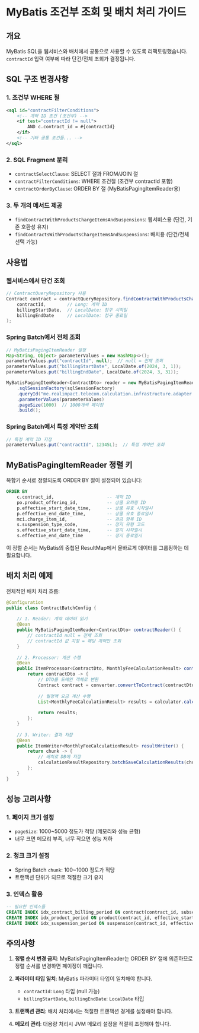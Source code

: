 # MyBatis 조건부 조회 및 배치 처리 가이드

## 개요

MyBatis SQL을 웹서비스와 배치에서 공통으로 사용할 수 있도록 리팩토링했습니다. `contractId` 입력 여부에 따라 단건/전체 조회가 결정됩니다.

## SQL 구조 변경사항

### 1. 조건부 WHERE 절
```xml
<sql id="contractFilterConditions">
    <!-- 계약 ID 조건 (조건부) -->
    <if test="contractId != null">
        AND c.contract_id = #{contractId}
    </if>
    <!-- 기타 공통 조건들... -->
</sql>
```

### 2. SQL Fragment 분리
- `contractSelectClause`: SELECT 절과 FROM/JOIN 절
- `contractFilterConditions`: WHERE 조건절 (조건부 contractId 포함)
- `contractOrderByClause`: ORDER BY 절 (MyBatisPagingItemReader용)

### 3. 두 개의 메서드 제공
- `findContractWithProductsChargeItemsAndSuspensions`: 웹서비스용 (단건, 기존 호환성 유지)
- `findContractsWithProductsChargeItemsAndSuspensions`: 배치용 (단건/전체 선택 가능)

## 사용법

### 웹서비스에서 단건 조회
```java
// ContractQueryRepository 사용
Contract contract = contractQueryRepository.findContractWithProductsChargeItemsAndSuspensions(
    contractId,        // Long: 계약 ID
    billingStartDate,  // LocalDate: 청구 시작일
    billingEndDate     // LocalDate: 청구 종료일
);
```

### Spring Batch에서 전체 조회
```java
// MyBatisPagingItemReader 설정
Map<String, Object> parameterValues = new HashMap<>();
parameterValues.put("contractId", null);  // null = 전체 조회
parameterValues.put("billingStartDate", LocalDate.of(2024, 3, 1));
parameterValues.put("billingEndDate", LocalDate.of(2024, 3, 31));

MyBatisPagingItemReader<ContractDto> reader = new MyBatisPagingItemReaderBuilder<ContractDto>()
    .sqlSessionFactory(sqlSessionFactory)
    .queryId("me.realimpact.telecom.calculation.infrastructure.adapter.ContractQueryMapper.findContractsWithProductsChargeItemsAndSuspensions")
    .parameterValues(parameterValues)
    .pageSize(1000)  // 1000개씩 페이징
    .build();
```

### Spring Batch에서 특정 계약만 조회
```java
// 특정 계약 ID 지정
parameterValues.put("contractId", 12345L);  // 특정 계약만 조회
```

## MyBatisPagingItemReader 정렬 키

복합키 순서로 정렬되도록 ORDER BY 절이 설정되어 있습니다:

```sql
ORDER BY 
    c.contract_id,                    -- 계약 ID
    po.product_offering_id,           -- 상품 오퍼링 ID
    p.effective_start_date_time,      -- 상품 유효 시작일시
    p.effective_end_date_time,        -- 상품 유효 종료일시
    mci.charge_item_id,               -- 과금 항목 ID
    s.suspension_type_code,           -- 정지 유형 코드
    s.effective_start_date_time,      -- 정지 시작일시
    s.effective_end_date_time         -- 정지 종료일시
```

이 정렬 순서는 MyBatis의 중첩된 ResultMap에서 올바르게 데이터를 그룹핑하는 데 필요합니다.

## 배치 처리 예제

전체적인 배치 처리 흐름:

```java
@Configuration
public class ContractBatchConfig {
    
    // 1. Reader: 계약 데이터 읽기
    @Bean
    public MyBatisPagingItemReader<ContractDto> contractReader() {
        // contractId null = 전체 조회
        // contractId 값 지정 = 해당 계약만 조회
    }
    
    // 2. Processor: 계산 수행
    @Bean
    public ItemProcessor<ContractDto, MonthlyFeeCalculationResult> contractProcessor() {
        return contractDto -> {
            // DTO를 도메인 객체로 변환
            Contract contract = converter.convertToContract(contractDto);
            
            // 월정액 요금 계산 수행
            List<MonthlyFeeCalculationResult> results = calculator.calculate(contract);
            
            return results;
        };
    }
    
    // 3. Writer: 결과 저장
    @Bean
    public ItemWriter<MonthlyFeeCalculationResult> resultWriter() {
        return chunk -> {
            // 배치로 DB에 저장
            calculationResultRepository.batchSaveCalculationResults(chunk);
        };
    }
}
```

## 성능 고려사항

### 1. 페이지 크기 설정
- `pageSize`: 1000~5000 정도가 적당 (메모리와 성능 균형)
- 너무 크면 메모리 부족, 너무 작으면 성능 저하

### 2. 청크 크기 설정
- Spring Batch `chunk`: 100~1000 정도가 적당
- 트랜잭션 단위가 되므로 적절한 크기 유지

### 3. 인덱스 활용
```sql
-- 필요한 인덱스들
CREATE INDEX idx_contract_billing_period ON contract(contract_id, subscribed_at, terminated_at);
CREATE INDEX idx_product_period ON product(contract_id, effective_start_date_time, effective_end_date_time);
CREATE INDEX idx_suspension_period ON suspension(contract_id, effective_start_date_time, effective_end_date_time);
```

## 주의사항

1. **정렬 순서 변경 금지**: MyBatisPagingItemReader는 ORDER BY 절에 의존하므로 정렬 순서를 변경하면 페이징이 깨집니다.

2. **파라미터 타입 일치**: MyBatis 파라미터 타입이 일치해야 합니다.
   - `contractId`: `Long` 타입 (null 가능)
   - `billingStartDate`, `billingEndDate`: `LocalDate` 타입

3. **트랜잭션 관리**: 배치 처리에서는 적절한 트랜잭션 경계를 설정해야 합니다.

4. **메모리 관리**: 대용량 처리시 JVM 메모리 설정을 적절히 조정해야 합니다.